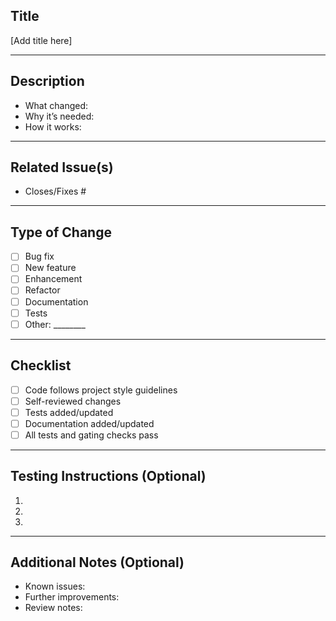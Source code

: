 <!--  Thanks for sending a pull request! -->

## Title
<!-- Short, descriptive title for the PR -->
[Add title here]

---

## Description
<!-- Describe what this PR does and why -->
- What changed:  
- Why it’s needed:  
- How it works:  

---

## Related Issue(s)
<!-- Link issues using #ISSUE_NUMBER -->
- Closes/Fixes #  

---

## Type of Change
<!-- Check all that apply -->
- [ ] Bug fix
- [ ] New feature
- [ ] Enhancement
- [ ] Refactor
- [ ] Documentation
- [ ] Tests
- [ ] Other: ________

---

## Checklist
- [ ] Code follows project style guidelines  
- [ ] Self-reviewed changes  
- [ ] Tests added/updated  
- [ ] Documentation added/updated  
- [ ] All tests and gating checks pass  

---

## Testing Instructions (Optional)
1.  
2.  
3.  

---

## Additional Notes (Optional)
- Known issues:  
- Further improvements:  
- Review notes:  
